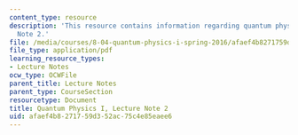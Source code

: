 ```yaml
---
content_type: resource
description: 'This resource contains information regarding quantum physics: Lecture
  Note 2.'
file: /media/courses/8-04-quantum-physics-i-spring-2016/afaef4b8271759d352ac75c4e85eaee6_MIT8_04S16_LecNotes2.pdf
file_type: application/pdf
learning_resource_types:
- Lecture Notes
ocw_type: OCWFile
parent_title: Lecture Notes
parent_type: CourseSection
resourcetype: Document
title: Quantum Physics I, Lecture Note 2
uid: afaef4b8-2717-59d3-52ac-75c4e85eaee6
---
```

